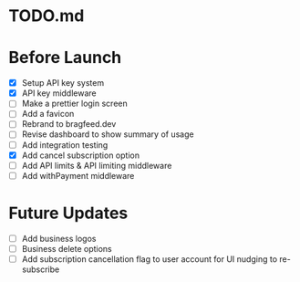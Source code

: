 # TODO.md

# Before Launch
- [x] Setup API key system
- [x] API key middleware
- [ ] Make a prettier login screen
- [ ] Add a favicon
- [ ] Rebrand to bragfeed.dev
- [ ] Revise dashboard to show summary of usage
- [ ] Add integration testing
- [x] Add cancel subscription option
- [ ] Add API limits & API limiting middleware
- [ ] Add withPayment middleware 

# Future Updates
- [ ] Add business logos
- [ ] Business delete options
- [ ] Add subscription cancellation flag to user account for UI nudging to re-subscribe